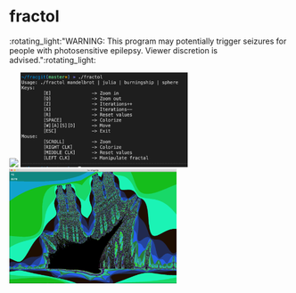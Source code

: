 # fractol

<p float="center"> :rotating_light:"WARNING: This program may potentially trigger seizures for people with photosensitive epilepsy. Viewer discretion is advised.":rotating_light:

</p>
<p float="left">
  <img src="/screens/Screen1.png" width="300" />
  <img src="/screens/Screen2.png" width="300"/> 
  <img src="/screens/Screen3.png" width="300"/>
</p>

